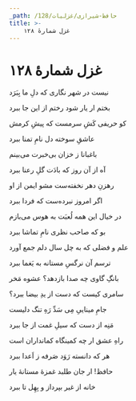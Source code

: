 ```yaml
---
_path: /حافظ-شیرازی/غزلیات/128
title: >-
    غزل شمارهٔ ۱۲۸
---
```

# غزل شمارهٔ ۱۲۸

<div class="b" id="bn1"><div class="m1"><p>نیست در شهر نگاری که دلِ ما بِبَرَد</p></div>
<div class="m2"><p>بختم ار یار شود رختم از این جا ببرد</p></div></div>
<div class="b" id="bn2"><div class="m1"><p>کو حریفی کَشِ سرمست که پیشِ کرمش</p></div>
<div class="m2"><p>عاشقِ سوخته دل نامِ تمنا ببرد</p></div></div>
<div class="b" id="bn3"><div class="m1"><p>باغبانا ز خزان بی‌خبرت می‌بینم</p></div>
<div class="m2"><p>آه از آن روز که بادَت گلِ رعنا ببرد</p></div></div>
<div class="b" id="bn4"><div class="m1"><p>رهزنِ دهر نخفته‌ست مشو ایمن از او</p></div>
<div class="m2"><p>اگر امروز نبرده‌ست که فردا ببرد</p></div></div>
<div class="b" id="bn5"><div class="m1"><p>در خیال این همه لُعبَت به هوس می‌بازم</p></div>
<div class="m2"><p>بو که صاحب نظری نامِ تماشا ببرد</p></div></div>
<div class="b" id="bn6"><div class="m1"><p>علم و فضلی که به چل سال دلم جمع آورد</p></div>
<div class="m2"><p>ترسم آن نرگسِ مستانه به یَغما ببرد</p></div></div>
<div class="b" id="bn7"><div class="m1"><p>بانگِ گاوی چه صدا بازدهد؟ عشوه مَخر</p></div>
<div class="m2"><p>سامری کیست که دست از یدِ بیضا ببرد؟</p></div></div>
<div class="b" id="bn8"><div class="m1"><p>جامِ میناییِ مِی سَدِّ رَهِ تنگ دلیست</p></div>
<div class="m2"><p>مَنِه از دست که سیلِ غمت از جا ببرد</p></div></div>
<div class="b" id="bn9"><div class="m1"><p>راهِ عشق ار چه کمینگاه کمانداران است</p></div>
<div class="m2"><p>هر که دانسته رَوَد صَرفه ز اَعدا ببرد</p></div></div>
<div class="b" id="bn10"><div class="m1"><p>حافظ! ار جان طلبد غمزهٔ مستانهٔ یار</p></div>
<div class="m2"><p>خانه از غیر بپرداز و بِهِل تا ببرد</p></div></div>
